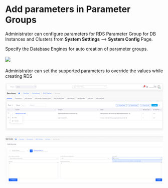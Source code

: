 # Add parameters in Parameter Groups

Administrator can configure parameters for RDS Parameter Group for DB Instances and Clusters from **System Settings** --> **System Config** Page.

Specify the Database Engines for auto creation of parameter groups.\
\
![](<../../../../.gitbook/assets/image (67) (1).png>)\
\
Administrator can set the supported parameters to override the values while creating RDS

![Sample configuration](<../../../../.gitbook/assets/image (17).png>)

![Parameters overriden in AWS based on the configuration](<../../../../.gitbook/assets/image (48).png>)
